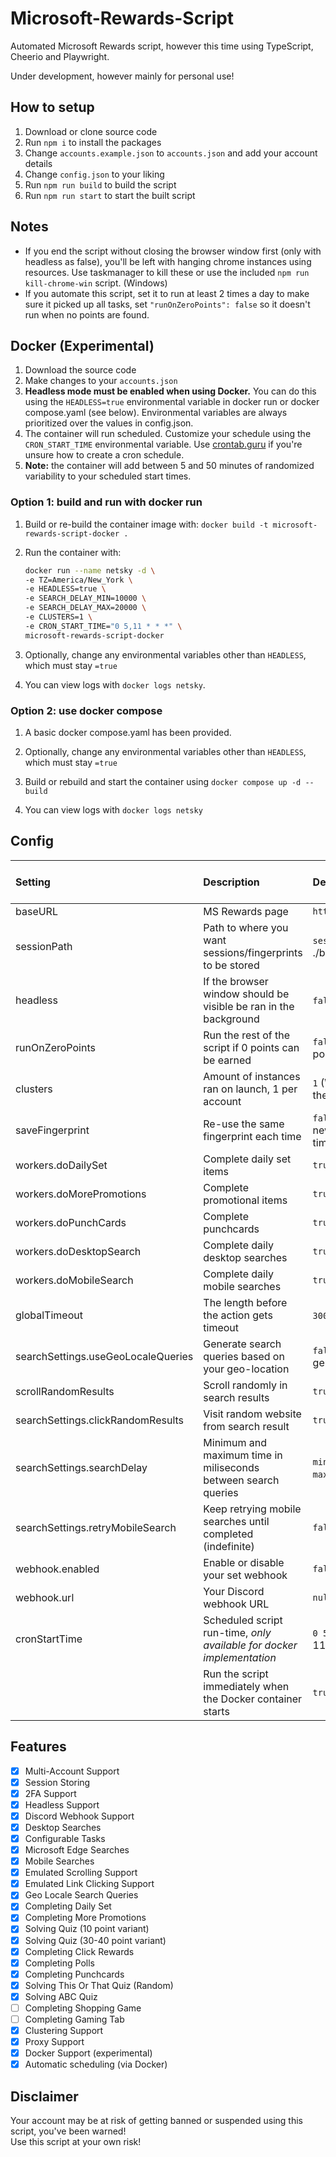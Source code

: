 # Microsoft-Rewards-Script
Automated Microsoft Rewards script, however this time using TypeScript, Cheerio and Playwright.

Under development, however mainly for personal use!

## How to setup ##
1. Download or clone source code
2. Run `npm i` to install the packages
3. Change `accounts.example.json` to `accounts.json` and add your account details
4. Change `config.json` to your liking
5. Run `npm run build` to build the script
6. Run `npm run start` to start the built script

## Notes ##
- If you end the script without closing the browser window first (only with headless as false), you'll be left with hanging chrome instances using resources. Use taskmanager to kill these or use the included `npm run kill-chrome-win` script. (Windows)
- If you automate this script, set it to run at least 2 times a day to make sure it picked up all tasks, set `"runOnZeroPoints": false` so it doesn't run when no points are found.

## Docker (Experimental) ##
1. Download the source code
2. Make changes to your `accounts.json`
3. **Headless mode must be enabled when using Docker.** You can do this using the `HEADLESS=true` environmental variable in docker run or docker compose.yaml (see below). Environmental variables are always prioritized over the values in config.json. 
4. The container will run scheduled. Customize your schedule using the `CRON_START_TIME` environmental variable. Use [crontab.guru](crontab.guru) if you're unsure how to create a cron schedule.
5. **Note:** the container will add between 5 and 50 minutes of randomized variability to your scheduled start times. 
### Option 1: build and run with docker run

1. Build or re-build the container image with: `docker build -t microsoft-rewards-script-docker .` 

2. Run the container with:

   ```bash
   docker run --name netsky -d \
   -e TZ=America/New_York \
   -e HEADLESS=true \
   -e SEARCH_DELAY_MIN=10000 \
   -e SEARCH_DELAY_MAX=20000 \
   -e CLUSTERS=1 \
   -e CRON_START_TIME="0 5,11 * * *" \
   microsoft-rewards-script-docker
   ```

3. Optionally, change any environmental variables other than `HEADLESS`, which must stay `=true`

4. You can view logs with `docker logs netsky`.

### Option 2: use docker compose

1. A basic docker compose.yaml has been provided. 

2. Optionally, change any environmental variables other than `HEADLESS`, which must stay `=true`

3. Build or rebuild and start the container using `docker compose up -d --build` 

4. You can view logs with `docker logs netsky`


## Config ## 
| Setting        | Description           | Default  | Docker Environmental Variable |
| :------------- |:-------------| :-----| ------|
|  baseURL    | MS Rewards page | `https://rewards.bing.com` |  |
|  sessionPath    | Path to where you want sessions/fingerprints to be stored | `sessions` (In ./browser/sessions) |  |
|  headless    | If the browser window should be visible be ran in the background | `false` (Browser is visible) | HEADLESS *(must be set to `=true` for docker)* |
|  runOnZeroPoints    | Run the rest of the script if 0 points can be earned | `false` (Will not run on 0 points) |  |
|  clusters    | Amount of instances ran on launch, 1 per account | `1` (Will run 1 account at the time) | CLUSTERS |
|  saveFingerprint    | Re-use the same fingerprint each time | `false` (Will generate a new fingerprint each time) |  |
|  workers.doDailySet    | Complete daily set items | `true`  |   |
|  workers.doMorePromotions    | Complete promotional items | `true`  |   |
|  workers.doPunchCards    | Complete punchcards | `true`  |   |
|  workers.doDesktopSearch    | Complete daily desktop searches | `true`  |   |
|  workers.doMobileSearch    | Complete daily mobile searches | `true`  |   |
|  globalTimeout    | The length before the action gets timeout | `30000` (30 seconds)   |   |
|  searchSettings.useGeoLocaleQueries    | Generate search queries based on your geo-location | `false` (Uses EN-US generated queries)  |   |
|  scrollRandomResults    | Scroll randomly in search results | `true`   |    |
|  searchSettings.clickRandomResults    | Visit random website from search result| `true`   |    |
|  searchSettings.searchDelay    | Minimum and maximum time in miliseconds between search queries | `min: 10000` (10 seconds)    `max: 20000` (20 seconds) | SEARCH_DELAY_MIN SEARCH_DELAY_MAX |
|  searchSettings.retryMobileSearch     | Keep retrying mobile searches until completed (indefinite)| `false` |  |
|  webhook.enabled     | Enable or disable your set webhook | `false` |  |
|  webhook.url     | Your Discord webhook URL | `null` |  |
| cronStartTime | Scheduled script run-time, *only available for docker implementation* | `0 5,11 * * *` (5:00 am, 11:00 am daily) | CRON_START_TIME |
|  | Run the script immediately when the Docker container starts | `true` | RUN_ON_START |

## Features ##
- [x] Multi-Account Support
- [x] Session Storing
- [x] 2FA Support
- [x] Headless Support
- [x] Discord Webhook Support
- [x] Desktop Searches
- [x] Configurable Tasks
- [x] Microsoft Edge Searches
- [x] Mobile Searches
- [x] Emulated Scrolling Support
- [x] Emulated Link Clicking Support
- [x] Geo Locale Search Queries
- [x] Completing Daily Set
- [x] Completing More Promotions
- [x] Solving Quiz (10 point variant)
- [x] Solving Quiz (30-40 point variant)
- [x] Completing Click Rewards
- [x] Completing Polls
- [x] Completing Punchcards
- [x] Solving This Or That Quiz (Random)
- [x] Solving ABC Quiz
- [ ] Completing Shopping Game
- [ ] Completing Gaming Tab
- [x] Clustering Support
- [x] Proxy Support
- [x] Docker Support (experimental)
- [x] Automatic scheduling (via Docker)

## Disclaimer ##
Your account may be at risk of getting banned or suspended using this script, you've been warned!
<br /> 
Use this script at your own risk!
